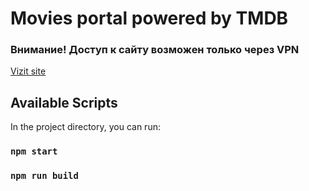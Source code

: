 # Movies portal powered by TMDB

### Внимание! Доступ к сайту возможен только через VPN
[Vizit site](https://aston-tmdb-portal.vercel.app/)

## Available Scripts

In the project directory, you can run:

### `npm start`

### `npm run build`
